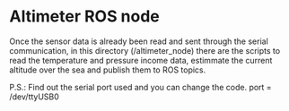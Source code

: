 # Altimeter ROS node

Once the sensor data is already been read and sent through the serial communication, in this directory (/altimeter_node) there are the scripts to read the temperature and pressure income data, estimmate the current altitude over the sea and publish them to ROS topics.

P.S.: Find out the serial port used and you can change the code.
port = /dev/ttyUSB0